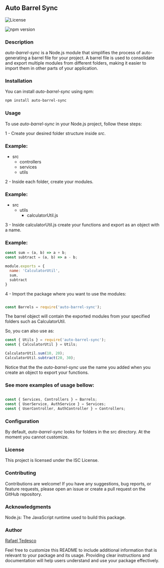 ##  Auto Barrel Sync
![License](https://img.shields.io/badge/license-ISC-blue.svg)

![npm version](https://d25lcipzij17d.cloudfront.net/badge.svg?id=js&r=r&ts=1683906897&type=6e&v=1.0.8&x2=0)

### Description

*auto-barrel-sync* is a Node.js module that simplifies the process of auto-generating a barrel file for your project. A barrel file is used to consolidate and export multiple modules from different folders, making it easier to import them in other parts of your application.

### Installation
You can install *auto-barrel-sync* using npm:

```bash
npm install auto-barrel-sync
```

### Usage
To use *auto-barrel-sync* in your Node.js project, follow these steps:

1 - Create your desired folder structure inside *src*. 

### Example:

- src
  - controllers
  - services
  - utils

2 - Inside each folder, create your modules.  

### Example:

- src
  - utils
    - calculatorUtil.js

3 - Inside calculatorUtil.js create your functions and export as an object with a name. 

### Example:

```javascript
const sum = (a, b) => a + b;
const subtract = (a, b) => a - b;

module.exports = {
  name: 'CalculatorUtil',
  sum,
  subtract
}

```

4 - Import the package where you want to use the modules:

```javascript

const Barrels = require('auto-barrel-sync');
```

The barrel object will contain the exported modules from your specified folders such as CalculatorUtil.

So, you can also use as:

```javascript
const { Utils } = require('auto-barrel-sync');
const { CalculatorUtil } = Utils;

CalculatorUtil.sum(10, 20);
CalculatorUtil.subtract(20, 30);

```

Notice that the the *auto-barrel-sync* use the name you added when you create an object to export your functions.

### See more examples of usage bellow:

```javascript

const { Services, Controllers } = Barrels;
const { UserService, AuthService } = Services;
const { UserController, AuthController } = Controllers;
```

### Configuration

By default, *auto-barrel-sync* looks for folders in the src directory. At the moment you cannot customize.


### License
This project is licensed under the ISC License.

### Contributing
Contributions are welcome! If you have any suggestions, bug reports, or feature requests, please open an issue or create a pull request on the GitHub repository.

### Acknowledgments
Node.js: The JavaScript runtime used to build this package.

### Author
[Rafael Tedesco](https://github.com/rafaeltedesco)

Feel free to customize this README to include additional information that is relevant to your package and its usage. Providing clear instructions and documentation will help users understand and use your package effectively.